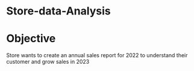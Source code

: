 # Store-data-Analysis

# Objective 
Store wants to create an annual sales report for 2022 to understand their customer and grow sales in 2023
